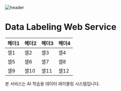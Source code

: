 ![header](https://capsule-render.vercel.app/api?type=wave&color=auto&height=100&section=header&text=DataLabelingWebService&fontSize=20)

# Data Labeling Web Service

헤더1|헤더2|헤더3|헤더4
---|---|---|---
셀1|셀2|셀3|셀4
셀5|셀6|셀7|셀8
셀9|셀10|셀11|셀12

본 서비스는 AI 학습용 데이터 레이블링 시스템입니다.

